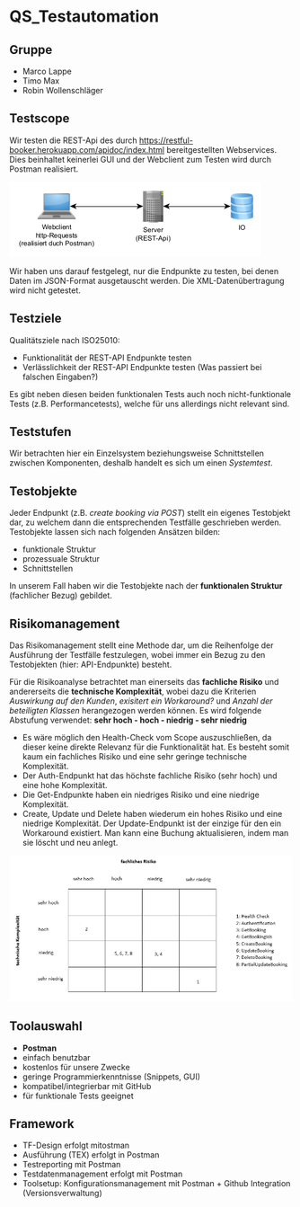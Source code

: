 # QS_Testautomation

## Gruppe
 * Marco Lappe
 * Timo Max
 * Robin Wollenschläger

## Testscope
Wir testen die REST-Api des durch https://restful-booker.herokuapp.com/apidoc/index.html bereitgestellten Webservices. Dies beinhaltet keinerlei GUI und der Webclient zum Testen wird durch Postman realisiert.

![Scope](./Scope.png "Scope")

Wir haben uns darauf festgelegt, nur die Endpunkte zu testen, bei denen Daten im JSON-Format ausgetauscht werden. Die XML-Datenübertragung wird nicht getestet. 

## Testziele
Qualitätsziele nach ISO25010:
- Funktionalität der REST-API Endpunkte testen 
- Verlässlichkeit der REST-API Endpunkte testen (Was passiert bei falschen Eingaben?)

Es gibt neben diesen beiden funktionalen Tests auch noch nicht-funktionale Tests (z.B. Performancetests), welche für uns allerdings nicht relevant sind.  

## Teststufen
Wir betrachten hier ein Einzelsystem beziehungsweise Schnittstellen zwischen Komponenten, deshalb handelt es sich um einen *Systemtest*.

## Testobjekte
Jeder Endpunkt (z.B. *create booking via POST*) stellt ein eigenes Testobjekt dar, zu welchem dann die entsprechenden Testfälle geschrieben werden.
Testobjekte lassen sich nach folgenden Ansätzen bilden:
- funktionale Struktur
- prozessuale Struktur
- Schnittstellen 

In unserem Fall haben wir die Testobjekte nach der **funktionalen Struktur** (fachlicher Bezug) gebildet. 

## Risikomanagement 
Das Risikomanagement stellt eine Methode dar, um die Reihenfolge der Ausführung der Testfälle festzulegen, wobei immer ein Bezug zu den Testobjekten (hier: API-Endpunkte) besteht.

Für die Risikoanalyse betrachtet man einerseits das **fachliche Risiko** und andererseits die **technische Komplexität**, wobei dazu die Kriterien *Auswirkung auf den Kunden*, *exisitert ein Workaround?* und *Anzahl der beteiligten Klassen* herangezogen werden können. Es wird folgende Abstufung verwendet: **sehr hoch - hoch - niedrig - sehr niedrig**

- Es wäre möglich den Health-Check vom Scope auszuschließen, da dieser keine direkte Relevanz für die Funktionalität hat. Es besteht somit kaum ein fachliches Risiko und eine sehr geringe technische Komplexität. 
- Der Auth-Endpunkt hat das höchste fachliche Risiko (sehr hoch) und eine hohe Komplexität.
- Die Get-Endpunkte haben ein niedriges Risiko und eine niedrige Komplexität. 
- Create, Update und Delete haben wiederum ein hohes Risiko und eine niedrige Komplexität. Der Update-Endpunkt ist der einzige für den ein Workaround existiert. Man kann eine Buchung aktualisieren, indem man sie löscht und neu anlegt. 

![Risikoanalyse](./Risikoanalyse.png)

## Toolauswahl
* **Postman**
* einfach benutzbar
* kostenlos für unsere Zwecke
* geringe Programmierkenntnisse (Snippets, GUI)
* kompatibel/integrierbar mit GitHub
* für funktionale Tests geeignet

## Framework
* TF-Design erfolgt mitostman 
* Ausführung (TEX) erfolgt in Postman 
* Testreporting mit Postman
* Testdatenmanagement erfolgt mit Postman
* Toolsetup: Konfigurationsmanagement mit Postman + Github Integration (Versionsverwaltung)

